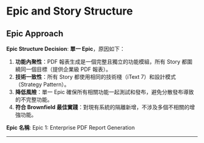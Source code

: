 # Epic and Story Structure

## Epic Approach

**Epic Structure Decision**: **單一 Epic**，原因如下：

1. **功能內聚性**：PDF 報表生成是一個完整且獨立的功能模組，所有 Story 都圍繞同一個目標（提供企業級 PDF 報表）。
2. **技術一致性**：所有 Story 都使用相同的技術棧（iText 7）和設計模式（Strategy Pattern）。
3. **降低風險**：單一 Epic 確保所有相關功能一起測試和發布，避免分散發布導致的不完整功能。
4. **符合 Brownfield 最佳實踐**：對現有系統的隔離新增，不涉及多個不相關的增強功能。

**Epic 名稱**: Epic 1: Enterprise PDF Report Generation

---
